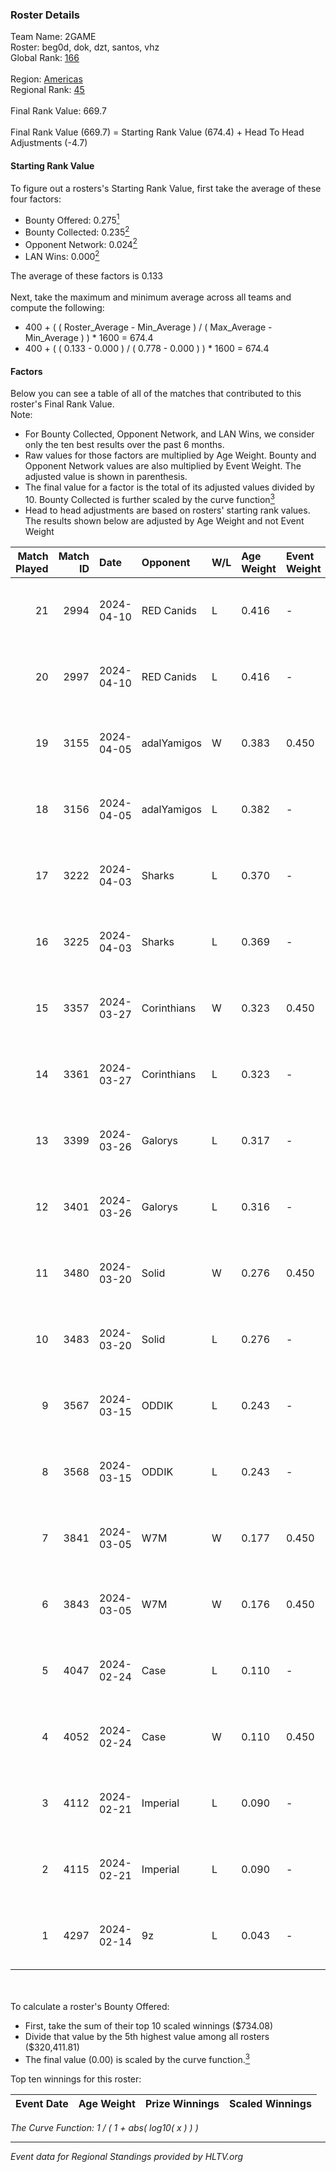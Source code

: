 ### Roster Details<br />
Team Name: 2GAME<br />
Roster: beg0d, dok, dzt, santos, vhz<br />
Global Rank: [166](../standings_global.md)<br />
<br />
Region: [Americas]( ../standings_americas.md)<br />
Regional Rank: [45]( ../standings_americas.md)<br />
<br />
Final Rank Value:  669.7<br />
<br />
Final Rank Value (669.7) = Starting Rank Value (674.4) + Head To Head Adjustments (-4.7)<br />

#### Starting Rank Value<br />
To figure out a rosters's Starting Rank Value, first take the average of these four factors:<br />
- Bounty Offered: 0.275[<sup>1</sup>](#table2)
- Bounty Collected: 0.235[<sup>2</sup>](#table1)
- Opponent Network: 0.024[<sup>2</sup>](#table1)
- LAN Wins: 0.000[<sup>2</sup>](#table1)

The average of these factors is 0.133<br />
<br />
Next, take the maximum and minimum average across all teams and compute the following:<br />
- 400 + ( ( Roster_Average - Min_Average ) / ( Max_Average - Min_Average ) ) * 1600 = 674.4
- 400 + ( ( 0.133 - 0.000 ) / ( 0.778 - 0.000 ) ) * 1600 = 674.4


#### Factors<br />
Below you can see a table of all of the matches that contributed to this roster's Final Rank Value.<br />
Note:<br />

- For Bounty Collected, Opponent Network, and LAN Wins, we consider only the ten best results over the past 6 months.
- Raw values for those factors are multiplied by Age Weight. Bounty and Opponent Network values are also multiplied by Event Weight. The adjusted value is shown in parenthesis.
- The final value for a factor is the total of its adjusted values divided by 10. Bounty Collected is further scaled by the curve function[<sup>3</sup>](#curveFunction)
- Head to head adjustments are based on rosters' starting rank values. The results shown below are adjusted by Age Weight and not Event Weight
<span id="table1"></span><br />


| Match Played | Match ID | Date       | Opponent    | W/L | Age Weight | Event Weight | Bounty Collected | Opponent Network | LAN Wins  | H2H Adj. | Roster                       |
| -: | -: | :- | :- | :- | :- | :- | :- | :- | :- | -: | :- |
|           21 |     2994 | 2024-04-10 | RED Canids  | L   | 0.416      | -            | -                | -                | -         |    -1.15 | beg0d, dok, dzt, santos, vhz |
|           20 |     2997 | 2024-04-10 | RED Canids  | L   | 0.416      | -            | -                | -                | -         |    -1.16 | beg0d, dok, dzt, santos, vhz |
|           19 |     3155 | 2024-04-05 | adalYamigos | W   | 0.383      | 0.450        | 0.000 (0.000)    | 0.060 (0.010)    | 0 (0.000) |     5.20 | beg0d, dok, dzt, santos, vhz |
|           18 |     3156 | 2024-04-05 | adalYamigos | L   | 0.382      | -            | -                | -                | -         |    -7.01 | beg0d, dok, dzt, santos, vhz |
|           17 |     3222 | 2024-04-03 | Sharks      | L   | 0.370      | -            | -                | -                | -         |    -1.83 | beg0d, dok, dzt, santos, vhz |
|           16 |     3225 | 2024-04-03 | Sharks      | L   | 0.369      | -            | -                | -                | -         |    -1.86 | beg0d, dok, dzt, santos, vhz |
|           15 |     3357 | 2024-03-27 | Corinthians | W   | 0.323      | 0.450        | 0.000 (0.000)    | 0.045 (0.007)    | 0 (0.000) |     2.92 | beg0d, dok, dzt, santos, vhz |
|           14 |     3361 | 2024-03-27 | Corinthians | L   | 0.323      | -            | -                | -                | -         |    -7.39 | beg0d, dok, dzt, santos, vhz |
|           13 |     3399 | 2024-03-26 | Galorys     | L   | 0.317      | -            | -                | -                | -         |    -2.33 | beg0d, dok, dzt, santos, vhz |
|           12 |     3401 | 2024-03-26 | Galorys     | L   | 0.316      | -            | -                | -                | -         |    -2.37 | beg0d, dok, dzt, santos, vhz |
|           11 |     3480 | 2024-03-20 | Solid       | W   | 0.276      | 0.450        | 0.024 (0.003)    | 0.807 (0.100)    | 0 (0.000) |     6.73 | beg0d, dok, dzt, santos, vhz |
|           10 |     3483 | 2024-03-20 | Solid       | L   | 0.276      | -            | -                | -                | -         |    -1.98 | beg0d, dok, dzt, santos, vhz |
|            9 |     3567 | 2024-03-15 | ODDIK       | L   | 0.243      | -            | -                | -                | -         |    -1.16 | beg0d, dok, dzt, santos, vhz |
|            8 |     3568 | 2024-03-15 | ODDIK       | L   | 0.243      | -            | -                | -                | -         |    -1.17 | beg0d, dok, dzt, santos, vhz |
|            7 |     3841 | 2024-03-05 | W7M         | W   | 0.177      | 0.450        | 0.007 (0.001)    | 0.519 (0.041)    | 0 (0.000) |     3.93 | beg0d, dok, dzt, santos, vhz |
|            6 |     3843 | 2024-03-05 | W7M         | W   | 0.176      | 0.450        | 0.007 (0.001)    | 0.519 (0.041)    | 0 (0.000) |     3.98 | beg0d, dok, dzt, santos, vhz |
|            5 |     4047 | 2024-02-24 | Case        | L   | 0.110      | -            | -                | -                | -         |    -0.66 | beg0d, dok, dzt, santos, vhz |
|            4 |     4052 | 2024-02-24 | Case        | W   | 0.110      | 0.450        | 0.029 (0.001)    | 0.778 (0.038)    | 0 (0.000) |     2.81 | beg0d, dok, dzt, santos, vhz |
|            3 |     4112 | 2024-02-21 | Imperial    | L   | 0.090      | -            | -                | -                | -         |    -0.10 | beg0d, dok, dzt, santos, vhz |
|            2 |     4115 | 2024-02-21 | Imperial    | L   | 0.090      | -            | -                | -                | -         |    -0.10 | beg0d, dok, dzt, santos, vhz |
|            1 |     4297 | 2024-02-14 | 9z          | L   | 0.043      | -            | -                | -                | -         |    -0.01 | beg0d, dok, dzt, santos, vhz |

<br />
<span id="table2"></span><br />
To calculate a roster's Bounty Offered:<br />

- First, take the sum of their top 10 scaled winnings ($734.08)
- Divide that value by the 5th highest value among all rosters ($320,411.81)
- The final value (0.00) is scaled by the curve function.[<sup>3</sup>](#curveFunction)

Top ten winnings for this roster:<br />

| Event Date | Age Weight | Prize Winnings | Scaled Winnings |
| :- | -: | :- | :- |


<span id="curveFunction"></span>_The Curve Function: 1 / ( 1 + abs( log10( x ) ) )_<br />

---
_Event data for Regional Standings provided by HLTV.org_<br />
